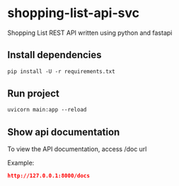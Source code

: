 # shopping-list-api-svc
Shopping List REST API written using python and fastapi

## Install dependencies

```txt
pip install -U -r requirements.txt
```

## Run project

```txt
uvicorn main:app --reload
```


## Show api documentation

To view the API documentation, access /doc url

Example: 

```json
http://127.0.0.1:8000/docs
```


